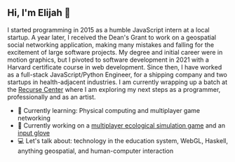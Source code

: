 ## Hi, I'm Elijah 👋
I started programming in 2015 as a humble JavaScript intern at a local startup. A year later, I received the Dean's Grant to work on a geospatial social networking application, making many mistakes and falling for the excitement of large software projects. My degree and initial career were in motion graphics, but I pivoted to software development in 2021 with a Harvard certificate course in web development. Since then, I have worked as a full-stack JavaScript/Python Engineer, for a shipping company and two startups in health-adjacent industries. I am currently wrapping up a batch at the [Recurse Center](https://www.recurse.com/) where I am exploring my next steps as a programmer, professionally and as an artist.

- 🌱 Currently learning: Physical computing and multiplayer game networking
- 🔨 Currently working on a [multiplayer ecological simulation game](https://elijer.github.io/garden/Projects/Eco-Mog) and an [input glove](https://elijer.github.io/garden/Projects/Gauntlet)
- 💻 Let's talk about: technology in the education system, WebGL, Haskell, anything geospatial, and human-computer interaction
